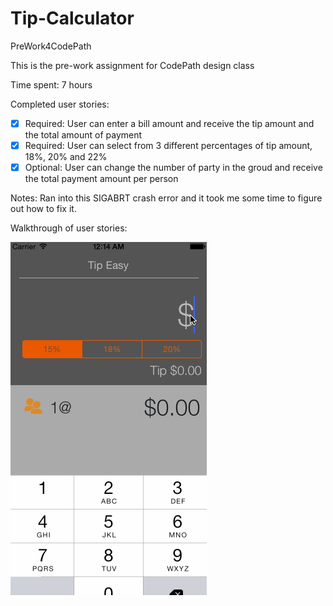 # Tip-Calculator
PreWork4CodePath 

This is the pre-work assignment for CodePath design class

Time spent: 7 hours

Completed user stories:
* [x] Required: User can enter a bill amount and receive the tip amount and the total amount of payment
* [x] Required: User can select from 3 different percentages of tip amount, 18%, 20% and 22%
* [x] Optional: User can change the number of party in the groud and receive the total payment amount per person

Notes:
Ran into this SIGABRT crash error and it took me some time to figure out how to fix it.

Walkthrough of user stories:

![Video Walkthrough](TipEasy.gif)


